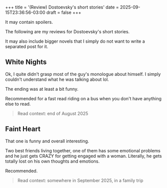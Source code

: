 +++
title = '(Review) Dostoevsky's short stories'
date = 2025-09-15T23:36:56-03:00
draft = false
+++

It may contain spoilers.

The following are my reviews for Dostoevsky's short stories.

It may also include bigger novels that I simply do not want to write a separated post for it.

## White Nights

Ok, I quite didn't grasp most of the guy's monologue about himself. I simply couldn't understand what he was talking about lol.

The ending was at least a bit funny.

Recommended for a fast read riding on a bus when you don't have anything else to read.

> Read context: end of August 2025

## Faint Heart

That one is funny and overall interesting.

Two best friends living together, one of them has some emotional problems and he just gets CRAZY for getting engaged with a woman.
Literally, he gets totally lost on his own thoughts and emotions.

Recommended.

> Read context: somewhere in September 2025, in a family trip

